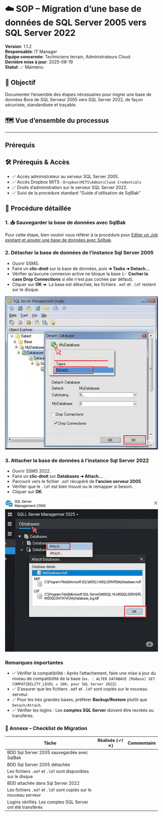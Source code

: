 # ☁️ SOP – Migration d’une base de données de SQL Server 2005 vers SQL Server 2022

**Version**: 1.1.2  
**Responsable**: IT Manager  
**Équipe concernée**: Techniciens terrain, Administrateurs Cloud  
**Dernière mise à jour**: 2025-08-19  
**Statut**: ✅ Maintenu

## 🎯 Objectif

Documenter l’ensemble des étapes nécessaires pour migrer une base de données Bora de SQL Serveur 2005 vers SQL Server 2022, de façon sécurisée, standardisée et traçable.

## 🗺️ Vue d’ensemble du processus

---

## Prérequis

## 🛠️ Prérequis & Accès

- ✅ Accès administrateur au serveur SQL Server 2005.
- ✅ Accès Dropbox MITS : `Dropbox\MITS\Admin\Cloud Credentials`
- ✅ Droits d’administration sur le serveur SQL Server 2022.
- ✅ Suivi de la procédure standard “Guide d'utilisation de SqlBak”

## 🧩 Procédure détaillée

### 1. 📥 Sauvegarder la base de données avec SqlBak

Pour cette étape, bien vouloir vous référer à la procédure pour [Editer un Job existant et ajouter une base de données avec Sqlbak](https://github.com/Akibari-Tech/Documentation/blob/main/SOP/editer_job_pour_ajouter_bdd_dans_sqlbak.md). 

### 2. Détacher la base de données de l’instance Sql Server 2005

- Ouvrir SSMS. 
- Faire un **clic-droit** sur la base de données, puis **➜ Tasks ➜ Detach…**
- Vérifier qu’aucune connexion active ne bloque la base (✅ **Cocher la case Drop Connections** si elle n'est pas cochée par défaut).
- Cliquer sur **OK ➜**. La base est détachée, les fichiers `.mdf` et `.ldf` restent sur le disque.

![📸 Capture – Détacher une bdd SQL Server 2005](../Images/migrationsqlserver0525/Detacher_bdd_sqlserver_2005.png)

### 3.	Attacher la base de données à l’instance Sql Server 2022

-	Ouvrir SSMS 2022.
-	Faire un **clic-droit** sur **Databases ➜ Attach…**
-	Parcourir vers le fichier `.mdf` récupéré de **l’ancien serveur 2005**.
-	Vérifier que le `.ldf` est bien trouvé ou le remapper si besoin.
-	Cliquer sur **OK**.

![📸 Capture – Attacher une bdd dans SQL Server 2022](../Images/migrationsqlserver0525/Attacher_bdd_sqlserver_2025.png)

###	Remarques importantes

- ✅ Vérifier la compatibilité : Après l’attachement, faire une mise à jour du niveau de compatibilité de la base (`ex. : ALTER DATABASE [MaBase] SET COMPATIBILITY_LEVEL = 160; pour SQL Server 2022`). 
- ✅ S’assurer que les fichiers `.mdf` et `.ldf` sont copiés sur le nouveau serveur.
- ✅ Pour les très grandes bases, préférer **Backup/Restore** plutôt que `Detach/Attach`.
- ✅ Vérifier les logins : Les **comptes SQL Server** doivent être recréés ou transférés.

### 📎 Annexe – Checklist de Migration

| Tâche | Réalisée (✓/✗) | Commentaire |
|------|-----------------|-------------|
| BDD Sql Server 2005 sauvegardée avec SqlBak |             |             |
| BDD Sql Server 2005 détachée |             |             |
| Les fichiers `.mdf` et `.ldf` sont disponibles sur le disque |             |             | 
| BDD attachée dans Sql Server 2022 |             |             |
| Les fichiers `.mdf` et `.ldf` sont copiés sur le nouveau serveur |             |             |
| Logins vérifiés. Les comptes SQL Server ont été transférés |             |             |